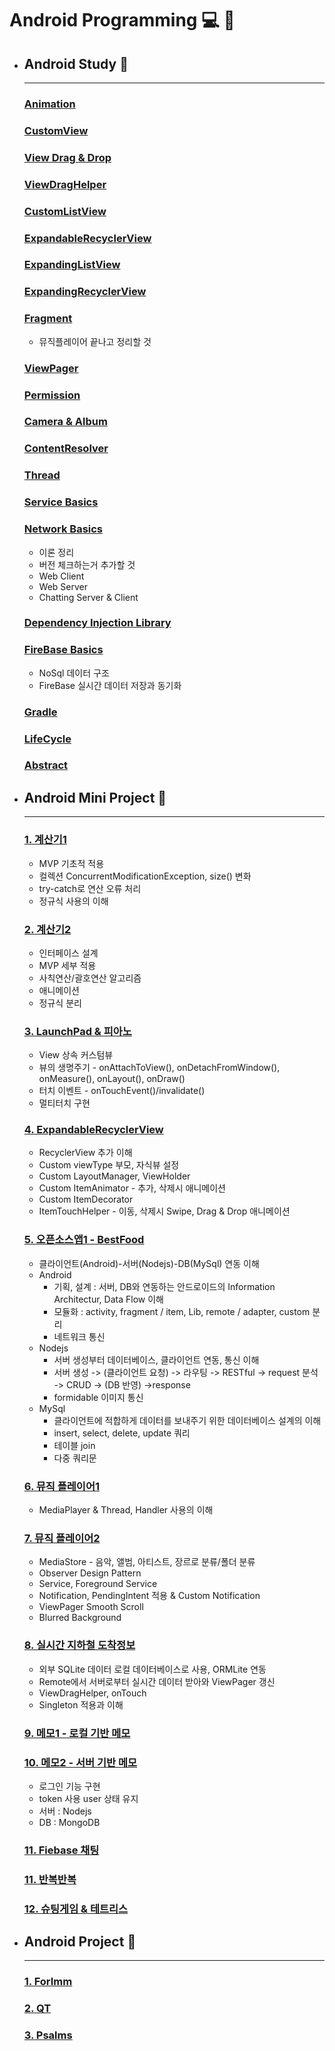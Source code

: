 # Android Programming :computer: :memo:

- ## __Android Study__ :open_file_folder:
  - ---

  ### [Animation](https://github.com/qskeksq/Animation)

  ### [CustomView](https://github.com/qskeksq/CustomView)
  
  ### [View Drag & Drop]()

  ### [ViewDragHelper]()

  ### [CustomListView](https://github.com/qskeksq/AdapterView)

  ### [ExpandableRecyclerView](https://github.com/qskeksq/RecyclerView)

  ### [ExpandingListView](https://github.com/qskeksq/ExpandingList)

  ### [ExpandingRecyclerView]()

  ### [Fragment]()
    - 뮤직플레이어 끝나고 정리할 것

  ### [ViewPager](https://github.com/qskeksq/ViewPager)

  ### [Permission](https://github.com/qskeksq/Permission)

  ### [Camera & Album](https://github.com/qskeksq/Camera)

  ### [ContentResolver](https://github.com/qskeksq/ContentResolver)

  ### [Thread](https://github.com/qskeksq/ThreadBasic)

  ### [Service Basics](https://github.com/qskeksq/ServiceBasic)

  ### [Network Basics]()
    - 이론 정리
    - 버전 체크하는거 추가할 것
    - Web Client
    - Web Server
    - Chatting Server & Client

  ### [Dependency Injection Library](https://github.com/qskeksq/DependencyInjection)

  ### [FireBase Basics](https://github.com/qskeksq/FirebaseBasic)
    - NoSql 데이터 구조
    - FireBase 실시간 데이터 저장과 동기화

  ### [Gradle](https://github.com/qskeksq/Gradle)

  ### [LifeCycle]()

  ### [Abstract]()


- ## __Android Mini Project__ :open_file_folder:
  - ---
  ### [1. 계산기1](https://github.com/qskeksq/Calculator1)
    - MVP 기초적 적용
    - 컬렉션 ConcurrentModificationException, size() 변화
    - try-catch로 연산 오류 처리
    - 정규식 사용의 이해

  ### [2. 계산기2](https://github.com/qskeksq/Calculator)
    - 인터페이스 설계  
    - MVP 세부 적용
    - 사칙연산/괄호연산 알고리즘
    - 애니메이션
    - 정규식 분리

  ### [3. LaunchPad & 피아노](https://github.com/qskeksq/CustomView)
    - View 상속 커스텀뷰
    - 뷰의 생명주기 - onAttachToView(), onDetachFromWindow(), onMeasure(), onLayout(), onDraw()
    - 터치 이벤트 - onTouchEvent()/invalidate()
    - 멀티터치 구현

  ### [4. ExpandableRecyclerView](https://github.com/qskeksq/RecyclerView)
    - RecyclerView 추가 이해
    - Custom viewType 부모, 자식뷰 설정
    - Custom LayoutManager, ViewHolder
    - Custom ItemAnimator - 추가, 삭제시 애니메이션
    - Custom ItemDecorator
    - ItemTouchHelper - 이동, 삭제시 Swipe, Drag & Drop 애니메이션

  ### [5. 오픈소스앱1 - BestFood](https://github.com/qskeksq/BestFood)
    - 클라이언트(Android)-서버(Nodejs)-DB(MySql) 연동 이해
    - Android
      - 기획, 설계 : 서버, DB와 연동하는 안드로이드의 Information Architectur, Data Flow 이해
      - 모듈화 : activity, fragment / item, Lib, remote / adapter, custom 분리
      - 네트워크 통신
    - Nodejs
      - 서버 생성부터 데이터베이스, 클라이언트 연동, 통신 이해
      - 서버 생성 -> (클라이언트 요청) -> 라우팅 -> RESTful -> request 분석 -> CRUD -> (DB 반영) ->response
      - formidable 이미지 통신
    - MySql
      - 클라이언트에 적합하게 데이터를 보내주기 위한 데이터베이스 설계의 이해
      - insert, select, delete, update 쿼리
      - 테이블 join
      - 다중 쿼리문

  ### [6. 뮤직 플레이어1]()
    - MediaPlayer & Thread, Handler 사용의 이해

  ### [7. 뮤직 플레이어2]()
    - MediaStore - 음악, 앨범, 아티스트, 장르로 분류/폴더 분류
    - Observer Design Pattern
    - Service, Foreground Service
    - Notification, PendingIntent 적용 & Custom Notification
    - ViewPager Smooth Scroll
    - Blurred Background

  ### [8. 실시간 지하철 도착정보]()
    - 외부 SQLite 데이터 로컬 데이터베이스로 사용, ORMLite 연동
    - Remote에서 서버로부터 실시간 데이터 받아와 ViewPager 갱신
    - ViewDragHelper, onTouch
    - Singleton 적용과 이해

  ### [9. 메모1 - 로컬 기반 메모]()

  ### [10. 메모2 - 서버 기반 메모]()
    - 로그인 기능 구현
    - token 사용 user 상태 유지
    - 서버 : Nodejs
    - DB : MongoDB

  ### [11. Fiebase 채팅]()

  ### [11. 반복반복]()

  ### [12. 슈팅게임 & 테트리스]()

- ## __Android Project__ :open_file_folder:
  - ---

  ### [1. ForImm]()
  
  ### [2. QT]()

  ### [3. Psalms]()

